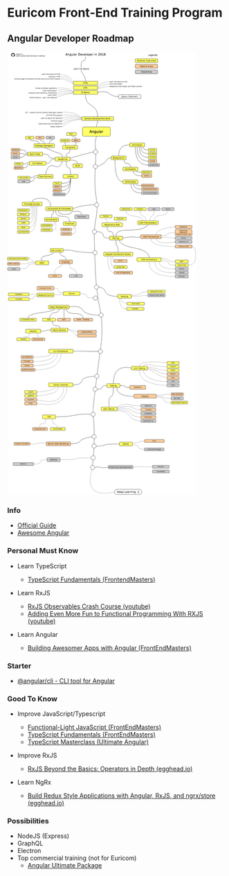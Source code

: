 # Euricom Front-End Training Program

## Angular Developer Roadmap

<img src="./angular-developer-roadmap.png" />

### Info

- [Official Guide](https://angular.io/)
- [Awesome Angular](https://github.com/gdi2290/awesome-angular#official-resources)

### Personal Must Know

- Learn TypeScript
    - [TypeScript Fundamentals (FrontendMasters)](https://frontendmasters.com/courses/typescript/)

- Learn RxJS
    - [RxJS Observables Crash Course (youtube)](https://www.youtube.com/watch?v=ei7FsoXKPl0)
    - [Adding Even More Fun to Functional Programming With RXJS (youtube)](https://www.youtube.com/watch?v=8EExNfm0gt4)

- Learn Angular
    - [Building Awesomer Apps with Angular (FrontEndMasters)](https://frontendmasters.com/courses/building-apps-angular/)

### Starter

- [@angular/cli - CLI tool for Angular](https://github.com/angular/angular-cli)

### Good To Know

- Improve JavaScript/Typescript
    - [Functional-Light JavaScript (FrontEndMasters)](https://frontendmasters.com/courses/functional-javascript-v2/)
    - [TypeScript Fundamentals (FrontEndMasters)](https://frontendmasters.com/courses/typescript/)
    - [TypeScript Masterclass (Ultimate Angular)](https://ultimateangular.com/typescript-masterclass)

- Improve RxJS
    - [RxJS Beyond the Basics: Operators in Depth (egghead.io)](https://egghead.io/courses/rxjs-beyond-the-basics-operators-in-depth)

- Learn NgRx
    - [Build Redux Style Applications with Angular, RxJS, and ngrx/store (egghead.io)](https://egghead.io/courses/build-redux-style-applications-with-angular-rxjs-and-ngrx-store)

### Possibilities

- NodeJS (Express)
- GraphQL
- Electron
- Top commercial training (not for Euricom)
    - [Angular Ultimate Package](https://ultimateangular.com/)

